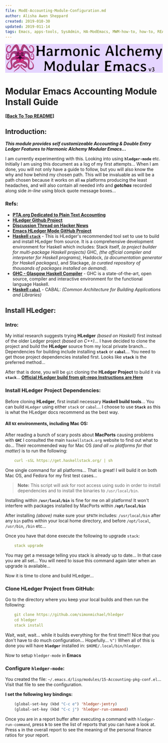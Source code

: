 ```yaml
---
file: ModE-Accounting-Module-Configuration.md
author: Alisha Awen Sheppard
created: 2019-010-30
updated: 2019-011-14
tags: Emacs, apps-tools, SysAdmin, HA-ModEmacs, MWM-how-to, how-to, README 
---
```

<!-- #Emacs #apps-tools #SysAdmin #HA-ModEmacs #MWM-how-to #how-to #README -->

![Banner](./media/Modular-Emacs-Github-Banner-v3.png)

# Modular Emacs Accounting Module Install Guide

**[\[Back To Top README\]](../README.md)**

## Introduction:

**_This module provides self customizeable Accounting & Double Entry Ledger Features to Harmonic Alchemy Modular Emacs..._**

I am currently experimenting with this.  Looking into using **`hledger-mode`** etc. Initially I am using this document as a log of my first attempts...  When I am done, you will not only have a guide to follow, but you will also know the why and how behind my chosen path.  This will be invaluable as will be a path chosen because it works on all **`nx`** platforms producing the least headaches, and will also contain all needed info and **_gotchas_** recorded along side _in-line_ using block quote message boxes...

### Refs:
- **[PTA.org Dedicated to Plain Text Accounting](https://plaintextaccounting.org/)**
- **[HLedger Github Project](https://github.com/narendraj9/hledger-mode)**
- **[Discussion Thread on Hacker News](https://news.ycombinator.com/item?id=13566147)**
- **[Emacs HLedger Mode GitHub Project](https://github.com/narendraj9/hledger-mode)**
- **[Haskell `stack`](https://tech.fpcomplete.com/haskell/get-started)** - This is HLedger's recommended tool set to use to build and install HLedger from source. It is a comprehensive development environment for Haskell which includes: 
Stack itself, _(a project builder for multi-package Haskell projects)_
GHC, _(the official compiler and interpreter for Haskell programs)_,
Haddock, _(a documentation generator for Haskell packages)_, and 
Stackage, _(a curated repository of thousands of packages installed on demand)_.
- **[GHC - Glasgow Haskell Compiler](https://www.haskell.org/ghc/)** - GHC is a state-of-the-art, open source, compiler and interactive environment for the functional language Haskell.
- **[Haskell `cabal`](https://www.haskell.org/cabal/)** -  CABAL: _(Common Architecture for Building Applications and Libraries)_

## Install HLedger:

### Intro:

My initial research suggests trying **HLedger** _(based on Haskell)_ first instead of the older Ledger project _(based on C++)_... I have decided to clone the project and build the **HLedger** source from my local private branch...  Dependencies for building include installing **`stack`** or **`cabal`**... You need to get those project dependencies installed first. Looks like **`stack`** is the preferred method...

After that is done, you will be `git` cloning the **HLedger Project** to build it via **`stack`**... **[Official HLedger build from git-repo Instructions are Here](https://hledger.org/download.html#building-the-development-version)**

### Install HLedger Project Dependencies:

Before cloning **HLedger**, first install necessary **Haskell build tools**... You can build `HLedger` using either `stack` or `cabal`...  I choose to use **`Stack`** as this is what the HLedger docs recommend as the best way.

#### All `NX` environments, including Mac OS:

After reading a bunch of scary posts about **MacPorts** causing problems with **`GHC`** I consulted the main `haskellstack.org` website to find out what to do... Their recommended way for Mac OS _(and all `nx` platforms for that matter)_ is to run the following:

```yaml
    curl -sSL https://get.haskellstack.org/ | sh
``` 
One single command for all platforms... That is great! I will build it on both Mac OS, and Fedora for my first test cases...

> **Note:** This script will ask for root access using sudo in order to install dependencies and to install the binaries to `/usr/local/bin`.

Installing within **`/usr/local/bin`** is fine for me on all platforms!  It won't interfere with packages installed by MacPorts within **`/opt/local/bin`**  

After installing _(above)_ make sure your `$PATH` includes: `/usr/local/bin` after any `bin` paths within your local home directory, and before `/opt/local`, `/usr/bin`, `/bin` etc...

Once you have that done execute the following to upgrade `stack`:

```yaml
    stack upgrade
```

You may get a message telling you stack is already up to date... In that case you are all set... You will need to issue this command again later when an upgrade is available...

Now it is time to clone and build HLedger...



### Clone HLedger Project from GitHub:

Go to the directory where you keep your local builds and then run the following:

```yaml
    git clone https://github.com/simonmichael/hledger
    cd hledger
    stack install
```

Wait, wait, wait... while it builds everything for the first time!!! Nice that you don't have to do much configuration... Hopefully... `%^)` When all of this is done you will have **`hledger`** installed in: `$HOME/.local/bin/hledger`.

Now to setup `hledger-mode` in **Emacs**

### Configure `hledger-mode`:

You created the file: `~/.emacs.d/lisp/modules/15-Accounting-pkg-conf.el`... Visit that file to see the configuration.

**I set the following key bindings:**

```lisp
    (global-set-key (kbd "C-c e") 'hledger-jentry)
    (global-set-key (kbd "C-c j") 'hledger-run-command)
```

Once you are in a report buffer after executing a command with `hledger-run-command`, press **`h`** to see the list of reports that you can have a look at. Press **`s`** in the overall report to see the meaning of the personal finance ratios for your report.


